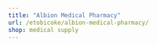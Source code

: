 ```yaml
---
title: "Albion Medical Pharmacy"
url: /etobicoke/albion-medical-pharmacy/
shop: medical supply
---
```


